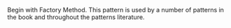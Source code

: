 Begin with Factory Method. This pattern is used by a number of patterns in the book and throughout the patterns literature. 